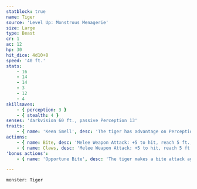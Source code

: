 ```yaml
---
statblock: true
name: Tiger
source: 'Level Up: Monstrous Menagerie'
size: Large
type: Beast
cr: 1
ac: 12
hp: 30
hit_dice: 4d10+8
speed: '40 ft.'
stats:
    - 16
    - 14
    - 14
    - 3
    - 12
    - 4
skillsaves:
    - { perception: 3 }
    - { stealth: 4 }
senses: 'darkvision 60 ft., passive Perception 13'
traits:
    - { name: 'Keen Smell', desc: 'The tiger has advantage on Perception checks that rely on smell.' }
actions:
    - { name: Bite, desc: 'Melee Weapon Attack: +5 to hit, reach 5 ft., one target. Hit: 8 (1d10+3) piercing damage.' }
    - { name: Claws, desc: 'Melee Weapon Attack: +5 to hit, reach 5 ft., one target. Hit: 7 (1d8+3) slashing damage. If the tiger moves at least 20 feet straight towards the target before the attack, the target makes a DC 13 Strength saving throw, falling prone on a failure.' }
'bonus actions':
    - { name: 'Opportune Bite', desc: 'The tiger makes a bite attack against a prone creature.' }

---
```

```statblock
monster: Tiger
```
